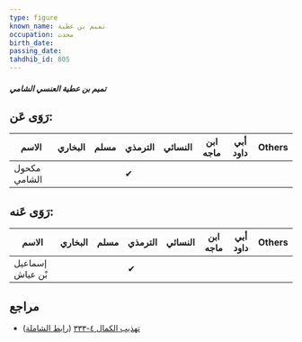 ```yaml
---
type: figure
known_name: تميم بن عطية
occupation: محدث
birth_date:
passing_date:
tahdhib_id: 805
---
```

##### تميم بن عطية العنسي الشامي

## رَوَى عَن:
| الاسم        | البخاري | مسلم | الترمذي | النسائي | ابن ماجه | أبي داود | Others |
| ------------ | ------- | ---- | ------- | ------- | -------- | -------- | ------ |
| مكحول الشامي |         |      | ✔       |         |          |          |        |
## رَوَى عَنه:
| الاسم            | البخاري | مسلم | الترمذي | النسائي | ابن ماجه | أبي داود | Others |
| ---------------- | ------- | ---- | ------- | ------- | -------- | -------- | ------ |
| إسماعيل بْن عياش |         |      | ✔       |         |          |          |        |
## مراجع
- [تهذيب الكمال ٤-٣٣٣](obsidian://open?vault=Tahdhib-al-Kamal&file=Figures/٨٠٥-تميم%20بن%20عطية%20العنسي%20الشامي) ([رابط الشاملة](https://shamela.ws/book/3722/1847))